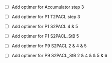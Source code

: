 - [ ] Add optimer for Accumulator step 3

- [ ] Add optimer   for P1 T2PACL step 3
- [ ] Add optimer for P1 S2PACL 4 & 5
- [ ]  Add optimer for P1 S2PACL_StB 5

- [ ] Add optimer for P9 S2PACL 2 & 4 & 5
- [ ]  Add optimer for P9 S2PACL_StB 2 & 4 & & 5 & 6